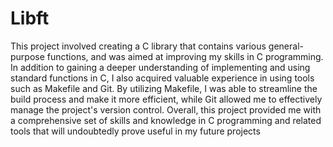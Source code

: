 # Libft
This project involved creating a C library that contains various general-purpose functions, and was aimed at improving my skills in C programming. In addition to gaining a deeper understanding of implementing and using standard functions in C, I also acquired valuable experience in using tools such as Makefile and Git. By utilizing Makefile, I was able to streamline the build process and make it more efficient, while Git allowed me to effectively manage the project's version control. Overall, this project provided me with a comprehensive set of skills and knowledge in C programming and related tools that will undoubtedly prove useful in my future projects
